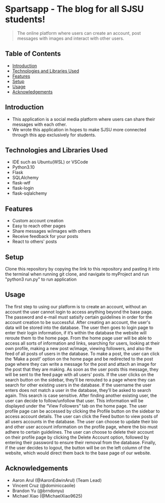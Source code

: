 # Spartsapp - The blog for all SJSU students!
> The online platform where users can create an account, post messages with images and interact with other users. 

## Table of Contents
* [Introduction](#introduction)
* [Technologies and Libraries Used](#technologies-and-libraries-used)
* [Features](#features)
* [Setup](#setup)
* [Usage](#usage)
* [Acknowledgements](#acknowledgements)
<!-- * [License](#license) -->


## Introduction
- This application is a social media platform where users can share their messages with each other.
- We wrote this application in hopes to make SJSU more connected through this app exclusively for students.


## Technologies and Libraries Used
- IDE such as Ubuntu(WSL) or VSCode
- Python3.10
- Flask
- SQLAlchemy
- flask-wtf
- flask-login
- flask-sqlalchemy

## Features
- Custom account creation
- Easy to reach other pages
- Share messages w/images with others
- Receive feedback for your posts
- React to others' posts

## Setup
Clone this repository by copying the link to this repository and pasting it into the terminal when running git clone, and navigate to myProject and run "python3 run.py" to run application

## Usage
The first step to using our platform is to create an account, without an account the user cannot login to access anything beyond the base page. The password and e-mail must satisify certain guidelines in order for the account creation to be successful. After creating an account, the user's data will be stored into the database. The user then goes to login page to enter their login information, if it’s within the database the website will reroute them to the home page. From the home page user will be able to access all sorts of information and links, searching for users, looking at their own profile, making a new post w/image, viewing followers, and also the feed of all posts of users in the database. To make a post, the user can click the ‘Make a post!’ option on the home page and be redirected to the post page where they can write a message for the post and attach an image for the post that they are making. As soon as the user posts this message, they will be sent to the feed page with all users' posts. If the user clicks on the search button on the sidebar, they’ll be rerouted to a page where they can search for other existing users in the database. If the username the user enters does not match a user in the database, they’ll be asked to search again. This search is case sensitive. After finding another existing user, the user can decide to follow/unfollow that user. This information will be displayed under the “View Followers” tab on the home page. The user profile page can be accessed by clicking the Profile button on the sidebar to access account details. The user can click the Feed button to view posts of all users accounts in the database. The user can choose to update their bio and other user account information on the profile page, where the bio must adhere to certain guidelines. The user can choose to delete their account on their profile page by clicking the Delete Account option, followed by entering their password to ensure their removal from the database. Finally, if the user decides to logout, the button will be on the left column of the website, which would direct them back to the base page of our website.

## Acknowledgements
- Aaron Arul (@AaronEdwinArul) (Team Lead)
- Vincent Cruz (@dominiccaoile)
- Brandon Yu (@brndonyu)
- Michael Xiao (@MichaelXiao9625)



